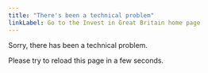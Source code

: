 ```yaml
---
title: "There's been a technical problem"
linkLabel: Go to the Invest in Great Britain home page
---
```


Sorry, there has been a technical problem.

Please try to reload this page in a few seconds.
